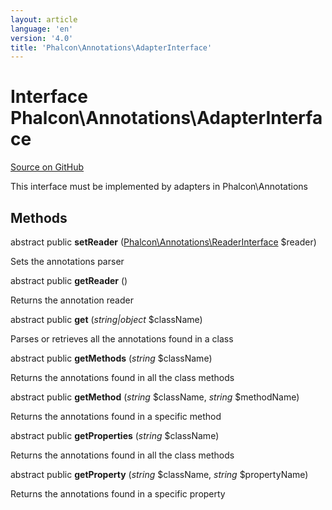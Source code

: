 ```yaml
---
layout: article
language: 'en'
version: '4.0'
title: 'Phalcon\Annotations\AdapterInterface'
---
```

# Interface **Phalcon\Annotations\AdapterInterface**

<a href="https://github.com/phalcon/cphalcon/tree/v4.0.0/phalcon/annotations/adapterinterface.zep" class="btn btn-default btn-sm">Source on GitHub</a>

This interface must be implemented by adapters in Phalcon\Annotations

## Methods

abstract public **setReader** ([Phalcon\Annotations\ReaderInterface](Phalcon_Annotations_ReaderInterface) $reader)

Sets the annotations parser

abstract public **getReader** ()

Returns the annotation reader

abstract public **get** (*string|object* $className)

Parses or retrieves all the annotations found in a class

abstract public **getMethods** (*string* $className)

Returns the annotations found in all the class methods

abstract public **getMethod** (*string* $className, *string* $methodName)

Returns the annotations found in a specific method

abstract public **getProperties** (*string* $className)

Returns the annotations found in all the class methods

abstract public **getProperty** (*string* $className, *string* $propertyName)

Returns the annotations found in a specific property